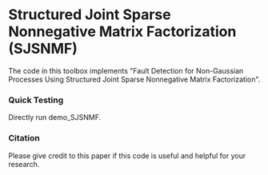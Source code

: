 # Structured Joint Sparse Nonnegative Matrix Factorization (SJSNMF)


The code in this toolbox implements "Fault Detection for Non-Gaussian Processes Using Structured Joint Sparse Nonnegative Matrix Factorization". 


### Quick Testing

Directly run demo_SJSNMF.

### Citation
Please give credit to this paper if this code is useful and helpful for your research.
